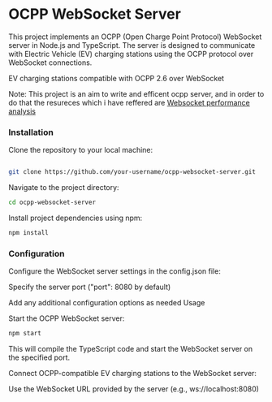 # OCPP WebSocket Server

This project implements an OCPP (Open Charge Point Protocol) WebSocket server in Node.js and TypeScript. The server is designed to communicate with Electric Vehicle (EV) charging stations using the OCPP protocol over WebSocket connections.


EV charging stations compatible with OCPP 2.6 over WebSocket

Note: This project is an aim to write and efficent ocpp server, and in order to do that the resureces which i have reffered are 
    [Websocket performance analysis](https://github.com/siddharth1729/collection_of_research_papers/blob/main/src/performance_of_websocket_in_diffrent_language.pdf)

### Installation

Clone the repository to your local machine:

```bash

git clone https://github.com/your-username/ocpp-websocket-server.git
```

Navigate to the project directory:

```bash
cd ocpp-websocket-server
```

Install project dependencies using npm:
```bash
npm install
```

### Configuration

Configure the WebSocket server settings in the config.json file:

Specify the server port ("port": 8080 by default)

Add any additional configuration options as needed
Usage

Start the OCPP WebSocket server:

```bash
npm start
```

This will compile the TypeScript code and start the WebSocket server on the specified port.

Connect OCPP-compatible EV charging stations to the WebSocket server:

Use the WebSocket URL provided by the server (e.g., ws://localhost:8080)
